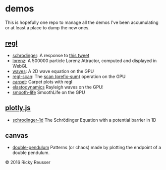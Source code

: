 # demos

This is hopefully one repo to manage all the demos I've been accumulating or at least a place to dump the new ones.

## [regl](https://github.com/regl-project/regl)

- [schrodinger](http://rickyreusser.com/demos/schrodinger/): A response to [this tweet](https://mobile.twitter.com/mathteacher1729/status/789489981966409728)
- [lorenz](http://rickyreusser.com/demos/lorenz/): A 500000 particle Lorenz Attractor, computed and displayed in WebGL
- [waves](http://rickyreusser.com/demos/waves/): A 2D wave equation on the GPU
- [regl-scan](http://rickyreusser.com/demos/regl-scan/): The [scan (prefix-sum)](https://en.wikipedia.org/wiki/Prefix_sum) operation on the GPU
- [carpet](http://rickyreusser.com/demos/carpet/): Carpet plots with regl
- [elastodynamics](http://rickyreusser.com/demos/elastodynamics/) Rayleigh waves on the GPU!
- [smooth-life](http://rickyreusser.com/demos/smooth-life/) SmoothLife on the GPU 

## [plotly.js](https://github.com/plotly/plotly.js)

- [schrodinger-1d](http://rickyreusser.com/demos/schrodinger-1d/) The Schrödinger Equation with a potential barrier in 1D

## canvas

- [double-pendulum](http://rickyreusser.com/demos/double-pendulum/) Patterns (or chaos) made by plotting the endpoint of a double pendulum.

&copy; 2016 Ricky Reusser
